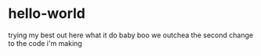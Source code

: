 # hello-world
trying my best out here
what it do baby boo
we outchea
the second change to the code i'm making
